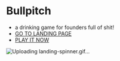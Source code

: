 # Bullpitch

- a drinking game for founders full of shit!
- [GO TO LANDING PAGE](https://bullpitch.com/)
- [PLAY IT NOW](https://dcts.github.io/bullpitch/)

![Uploading landing-spinner.gif…]()

